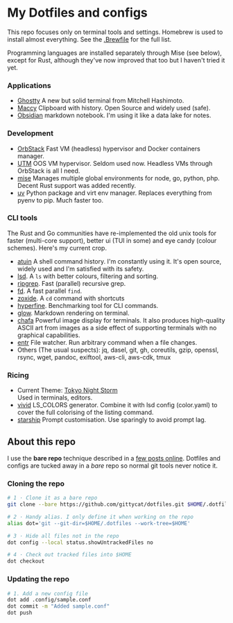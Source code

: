 # My Dotfiles and configs

This repo focuses only on terminal tools and settings. Homebrew is used to install almost everything. See the [.Brewfile](.Brewfile) for the full list.

Programming languages are installed separately through Mise (see below), except for Rust, although they've now improved that too but I haven't tried it yet.

### Applications

- [Ghostty](https://ghostty.org/) A new but solid terminal from Mitchell Hashimoto.
- [Maccy](https://maccy.app/) Clipboard with history. Open Source and widely used (safe).
- [Obsidian](https://obsidian.md/) markdown notebook. I'm using it like a data lake for notes.

### Development

- [OrbStack](https://orbstack.dev/) Fast VM (headless) hypervisor and Docker containers manager.
- [UTM](https://mac.getutm.app/) OOS VM hypervisor. Seldom used now. Headless VMs through OrbStack is all I need.
- [mise](https://mise.jdx.dev/) Manages multiple global environments for node, go, python, php. Decent Rust support was added recently.
- [uv](https://docs.astral.sh/uv/) Python package and virt env manager. Replaces everything from pyenv to pip. Much faster too.

### CLI tools

The Rust and Go communities have re-implemented the old unix tools for faster (multi-core support), better ui (TUI in some) and eye candy (colour schemes). Here's my current crop.

- [atuin](https://atuin.sh/) A shell command history. I'm constantly using it. It's open source, widely used and I'm satisfied with its safety.
- [lsd](https://github.com/lsd-rs/lsd). A `ls` with better colours, filtering and sorting.
- [ripgrep](https://github.com/BurntSushi/ripgrep). Fast (parallel) recursive grep.
- [fd](https://github.com/sharkdp/fd). A fast parallel `find`.
- [zoxide](https://github.com/ajeetdsouza/zoxide). A `cd` command with shortcuts
- [hyperfine](https://github.com/sharkdp/hyperfine). Benchmarking tool for CLI commands.
- [glow](https://github.com/charmbracelet/glow). Markdown rendering on terminal.
- [chafa](https://hpjansson.org/chafa/) Powerful image display for terminals. It also produces high-quality ASCII art from images as a side effect of supporting terminals with no graphical capabilities.
- [entr](https://eradman.com/entrproject/) File watcher. Run arbitrary command when a file changes.
- Others (The usual suspects): jq, dasel, git, gh, coreutils, gzip, openssl, rsync, wget, pandoc, exiftool, aws-cli, aws-cdk, tmux

### Ricing

- Current Theme: [Tokyo Night Storm](https://github.com/tokyo-night/tokyo-night-vscode-theme)<br>
Used in terminals, editors.
- [vivid](https://github.com/sharkdp/vivid) LS_COLORS generator. Combine it with lsd config (color.yaml) to cover the full colorising of the listing command.
- [starship](https://starship.rs/) Prompt customisation. Use sparingly to avoid prompt lag.

## About this repo

I use the __bare repo__ technique described in a [few posts online](https://www.ackama.com/articles/the-best-way-to-store-your-dotfiles-a-bare-git-repository-explained/).
Dotfiles and configs are tucked away in a *bare* repo so normal git tools never notice it.

### Cloning the repo

```zsh
# 1 · Clone it as a bare repo
git clone --bare https://github.com/gittycat/dotfiles.git $HOME/.dotfiles

# 2 · Handy alias. I only define it when working on the repo
alias dot='git --git-dir=$HOME/.dotfiles --work-tree=$HOME'

# 3 · Hide all files not in the repo
dot config --local status.showUntrackedFiles no

# 4 · Check out tracked files into $HOME
dot checkout
```

### Updating the repo

```zsh
# 1. Add a new config file
dot add .config/sample.conf
dot commit -m "Added sample.conf"
dot push
```
